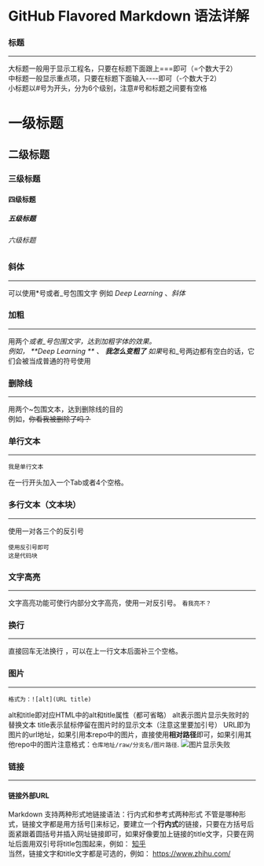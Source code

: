 GitHub Flavored Markdown 语法详解
================================
### 标题
-------
大标题一般用于显示工程名，只要在标题下面跟上===即可（=个数大于2）<br>
中标题一般显示重点项，只要在标题下面输入----即可（-个数大于2）<br>
小标题以#号为开头，分为6个级别，注意#号和标题之间要有空格<br>
# 一级标题
## 二级标题
### 三级标题
#### 四级标题
##### 五级标题
###### 六级标题
### 斜体
-------
可以使用*号或者_号包围文字
例如 *Deep Learning* 、_斜体_
### 加粗
-------
用两个*或者_号包围文字，达到加粗字体的效果。<br>
例如， **Deep Learning ** 、 __我怎么变粗了__
如果*号和_号两边都有空白的话，它们会被当成普通的符号使用
### 删除线
----------
用两个~包围文本，达到删除线的目的<br>
例如，~~你看我被删除了吗？~~

### 单行文本
-----------
	我是单行文本
在一行开头加入一个Tab或者4个空格。   
### 多行文本（文本块）
-------------
使用一对各三个的反引号<br>
```
使用反引号即可
这是代码块
```
### 文字高亮
------------
文字高亮功能可使行内部分文字高亮，使用一对反引号。
`看我亮不？`
### 换行
-------
直接回车无法换行 ，可以在上一行文本后面补三个空格。
### 图片
--------
	格式为：![alt](URL title)
alt和title即对应HTML中的alt和title属性（都可省略）
alt表示图片显示失败时的替换文本
title表示鼠标停留在图片时的显示文本（注意这里要加引号）
URL即为图片的url地址，如果引用本repo中的图片，直接使用**相对路径**即可，如果引用其他repo中的图片注意格式：`仓库地址/raw/分支名/图片路径`.
![图片显示失败](http://wx2.sinaimg.cn/large/77ba098bgy1ffr3i7d3zij21kw167wx1.jpg "鲸鱼座")
### 链接
--------
#### 链接外部URL
Markdown 支持两种形式地链接语法：行内式和参考式两种形式
不管是哪种形式，链接文字都是用方括号[]来标记，要建立一个**行内式**的链接，只要在方括号后面紧跟着圆括号并插入网址链接即可，如果好像要加上链接的title文字，只要在网址后面用双引号将title包围起来，例如：
[知乎](https://www.zhihu.com/ "首页")<br>
当然，链接文字和title文字都是可选的，例如：
https://www.zhihu.com/
